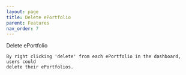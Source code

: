 ```yaml
---
layout: page
title: Delete ePortfolio
parent: Features
nav_order: 7
---
```


Delete ePortfolio               

    By right clicking 'delete' from each ePortfolio in the dashboard, users could                 
    delete their ePortfolios.                  
